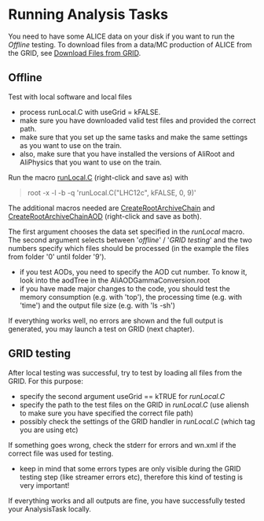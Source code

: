 # Running Analysis Tasks

You need to have some ALICE data on your disk if you want to run the _Offline_ testing.
To download files from a data/MC production of ALICE from the GRID, see [Download Files from GRID](AliPhysicsAndGrid/download.md).

## Offline

Test with local software and local files

* process runLocal.C with useGrid = kFALSE.
* make sure you have downloaded valid test files and provided the correct path.
* make sure that you set up the same tasks and make the same settings as you want to use on the train.
* also, make sure that you have installed the versions of AliRoot and AliPhysics that you want to use on the train. 

Run the macro [runLocal.C](AliPhysicsAndGrid/runLocal.C) (right-click and save as) with 

> root -x -l -b -q 'runLocal.C("LHC12c", kFALSE, 0, 9)'

The additional macros needed are [CreateRootArchiveChain](AliPhysicsAndGrid/CreateRootArchiveChain.C) and [CreateRootArchiveChainAOD](AliPhysicsAndGrid/CreateRootArchiveChainAOD.C) (right-click and save as both).

The first argument chooses the data set specified in the _runLocal_ macro. The second argument selects between '_offline_' / '_GRID testing_' and the two numbers specify which files should be processed (in the example the files from folder '0' until folder '9').

* if you test AODs, you need to specify the AOD cut number. To know it, look into the aodTree in the AliAODGammaConversion.root
* if you have made major changes to the code, you should test the memory consumption (e.g. with 'top'), the processing time (e.g. with 'time') and the output file size (e.g. with 'ls -sh')

If everything works well, no errors are shown and the full output is generated, you may launch a test on GRID (next chapter).

## GRID testing

After local testing was successful, try to test by loading all files from the GRID.
For this purpose:

* specify the second argument useGrid == kTRUE for _runLocal.C_ 
* specify the path to the test files on the GRID in _runLocal.C_ (use aliensh to make sure you have specified the correct file path)
* possibly check the settings of the GRID handler in _runLocal.C_ (which tag you are using etc)

If something goes wrong, check the stderr for errors and wn.xml if the correct file was used for testing.

* keep in mind that some errors types are only visible during the GRID testing step (like streamer errors etc), therefore this kind of testing is very important!

If everything works and all outputs are fine, you have successfully tested your AnalysisTask locally.

